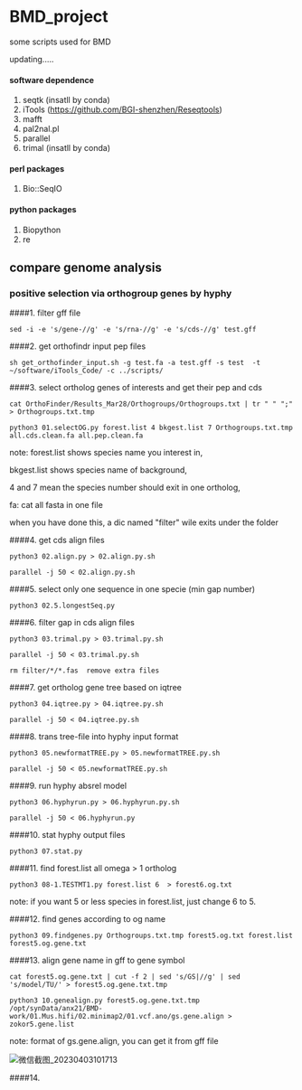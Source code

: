 # BMD_project
some scripts used for BMD

updating.....

#### software dependence
1. seqtk (insatll by conda)
2. iTools (https://github.com/BGI-shenzhen/Reseqtools)
3. mafft
4. pal2nal.pl
5. parallel
6. trimal (insatll by conda)
#### perl packages
1. Bio::SeqIO

#### python packages
1. Biopython
2. re

## compare genome analysis

### positive selection via orthogroup genes by hyphy
####1. filter gff file  

`sed -i -e 's/gene-//g' -e 's/rna-//g' -e 's/cds-//g' test.gff`

####2. get orthofindr input pep files 

`sh get_orthofinder_input.sh -g test.fa -a test.gff -s test  -t ~/software/iTools_Code/ -c ../scripts/`

####3. select ortholog genes of interests and get their pep and cds

```
cat OrthoFinder/Results_Mar28/Orthogroups/Orthogroups.txt | tr " " ";"  > Orthogroups.txt.tmp 

python3 01.selectOG.py forest.list 4 bkgest.list 7 Orthogroups.txt.tmp all.cds.clean.fa all.pep.clean.fa
```

note:  forest.list shows species name you interest in,

   bkgest.list shows species name of background,
       
   4 and 7 mean the species number should exit in one ortholog,
        
   fa: cat all fasta in one file

   when you have done this, a dic named "filter" wile exits under the folder

####4. get cds align files

```
python3 02.align.py > 02.align.py.sh

parallel -j 50 < 02.align.py.sh
```

####5. select only one sequence in one specie (min gap number)

```
python3 02.5.longestSeq.py
```

####6. filter gap in cds align files 

```
python3 03.trimal.py > 03.trimal.py.sh

parallel -j 50 < 03.trimal.py.sh

rm filter/*/*.fas  remove extra files 
```

####7. get ortholog gene tree based on iqtree

```
python3 04.iqtree.py > 04.iqtree.py.sh

parallel -j 50 < 04.iqtree.py.sh
```

####8. trans tree-file into hyphy input format

```
python3 05.newformatTREE.py > 05.newformatTREE.py.sh

parallel -j 50 < 05.newformatTREE.py.sh
```

####9. run hyphy absrel model

```
python3 06.hyphyrun.py > 06.hyphyrun.py.sh

parallel -j 50 < 06.hyphyrun.py
```

####10. stat hyphy output files 

```
python3 07.stat.py
```

####11. find forest.list all omega > 1 ortholog

```
python3 08-1.TESTMT1.py forest.list 6  > forest6.og.txt
```

note: if you want 5 or less species in forest.list, just change 6 to 5.

####12. find genes according to og name 

```
python3 09.findgenes.py Orthogroups.txt.tmp forest5.og.txt forest.list forest5.og.gene.txt
```

####13. align gene name in gff to gene symbol

```
cat forest5.og.gene.txt | cut -f 2 | sed 's/GS|//g' | sed 's/model/TU/' > forest5.og.gene.txt.tmp

python3 10.genealign.py forest5.og.gene.txt.tmp /opt/synData/anx21/BMD-work/01.Mus.hifi/02.minimap2/01.vcf.ano/gs.gene.align > zokor5.gene.list
```

note: format of gs.gene.align, you can get it from gff file

![微信截图_20230403101713](https://user-images.githubusercontent.com/68643810/229396669-73d796cb-5d0e-4d7f-bb34-9c0439371617.png)

####14. 
